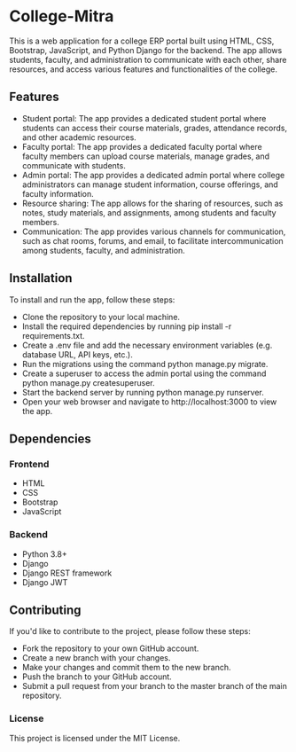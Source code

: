 # College-Mitra
This is a web application for a college ERP portal built using HTML, CSS, Bootstrap, JavaScript, and Python Django for the backend. The app allows students, faculty, and administration to communicate with each other, share resources, and access various features and functionalities of the college.

## Features
- Student portal: The app provides a dedicated student portal where students can access their course materials, grades, attendance records, and other academic resources.
- Faculty portal: The app provides a dedicated faculty portal where faculty members can upload course materials, manage grades, and communicate with students.
- Admin portal: The app provides a dedicated admin portal where college administrators can manage student information, course offerings, and faculty information.
- Resource sharing: The app allows for the sharing of resources, such as notes, study materials, and assignments, among students and faculty members.
- Communication: The app provides various channels for communication, such as chat rooms, forums, and email, to facilitate intercommunication among students, faculty, and administration.

## Installation
To install and run the app, follow these steps:

- Clone the repository to your local machine.
- Install the required dependencies by running pip install -r requirements.txt.
- Create a .env file and add the necessary environment variables (e.g. database URL, API keys, etc.).
- Run the migrations using the command python manage.py migrate.
- Create a superuser to access the admin portal using the command python manage.py createsuperuser.
- Start the backend server by running python manage.py runserver.
- Open your web browser and navigate to http://localhost:3000 to view the app.
## Dependencies
### Frontend
- HTML
- CSS
- Bootstrap
- JavaScript
### Backend
- Python 3.8+
- Django
- Django REST framework
- Django JWT
## Contributing
If you'd like to contribute to the project, please follow these steps:

- Fork the repository to your own GitHub account.
- Create a new branch with your changes.
- Make your changes and commit them to the new branch.
- Push the branch to your GitHub account.
- Submit a pull request from your branch to the master branch of the main repository.
### License
This project is licensed under the MIT License.
